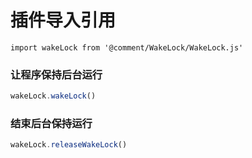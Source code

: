 # 插件导入引用

`import wakeLock from '@comment/WakeLock/WakeLock.js'`

### 让程序保持后台运行

```javascript
wakeLock.wakeLock()
```

### 结束后台保持运行

```JavaScript
wakeLock.releaseWakeLock()
```

